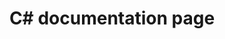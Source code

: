 ---
title: C# documentation page
stack: HTML, CSS and JavaScript
image: project-c-sharp-documentation-page.png
projectLink: https://saad-shaikh-c-sharp-documentation-page.netlify.app/
description: This is a documentation page for the C# programming language
---